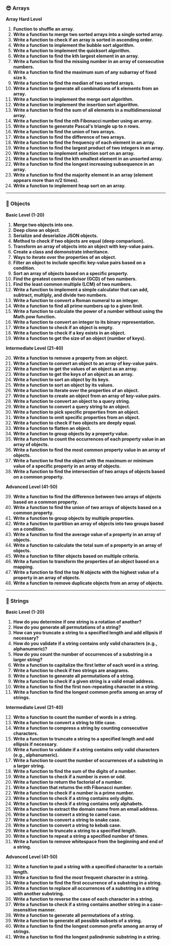 ### 😎 Arrays

**Array Hard Level**

1. **Function to shuffle an array.**
2. **Write a function to merge two sorted arrays into a single sorted array.**
3. **Write a function to check if an array is sorted in ascending order.**
4. **Write a function to implement the bubble sort algorithm.**
5. **Write a function to implement the quicksort algorithm.**
6. **Write a function to find the kth largest element in an array.**
7. **Write a function to find the missing number in an array of consecutive numbers.**
8. **Write a function to find the maximum sum of any subarray of fixed size k.**
9. **Write a function to find the median of two sorted arrays.**
10. **Write a function to generate all combinations of k elements from an array.**
11. **Write a function to implement the merge sort algorithm.**
12. **Write a function to implement the insertion sort algorithm.**
13. **Write a function to find the sum of all elements in a multidimensional array.**
14. **Write a function to find the nth Fibonacci number using an array.**
15. **Write a function to generate Pascal's triangle up to n rows.**
16. **Write a function to find the union of two arrays.**
17. **Write a function to find the difference of two arrays.**
18. **Write a function to find the frequency of each element in an array.**
19. **Write a function to find the largest product of two integers in an array.**
20. **Write a function to implement selection sort on an array.**
21. **Write a function to find the kth smallest element in an unsorted array.**
22. **Write a function to find the longest increasing subsequence in an array.**
23. **Write a function to find the majority element in an array (element appears more than n/2 times).**
24. **Write a function to implement heap sort on an array.**

---

### 🧩 Objects

**Basic Level (1-20)**

1. **Merge two objects into one.**
2. **Deep clone an object.**
3. **Serialize and deserialize JSON objects.**
4. **Method to check if two objects are equal (deep comparison).**
5. **Transform an array of objects into an object with key-value pairs.**
6. **Create a class and demonstrate inheritance.**
7. **Ways to iterate over the properties of an object.**
8. **Filter an object to include specific key-value pairs based on a condition.**
9. **Sort an array of objects based on a specific property.**
10. **Find the greatest common divisor (GCD) of two numbers.**
11. **Find the least common multiple (LCM) of two numbers.**
12. **Write a function to implement a simple calculator that can add, subtract, multiply, and divide two numbers.**
13. **Write a function to convert a Roman numeral to an integer.**
14. **Write a function to find all prime numbers up to a given limit.**
15. **Write a function to calculate the power of a number without using the Math.pow function.**
16. **Write a function to convert an integer to its binary representation.**
17. **Write a function to check if an object is empty.**
18. **Write a function to check if a key exists in an object.**
19. **Write a function to get the size of an object (number of keys).**

**Intermediate Level (21-40)**

20. **Write a function to remove a property from an object.**
21. **Write a function to convert an object to an array of key-value pairs.**
22. **Write a function to get the values of an object as an array.**
23. **Write a function to get the keys of an object as an array.**
24. **Write a function to sort an object by its keys.**
25. **Write a function to sort an object by its values.**
26. **Write a function to iterate over the properties of an object.**
27. **Write a function to create an object from an array of key-value pairs.**
28. **Write a function to convert an object to a query string.**
29. **Write a function to convert a query string to an object.**
30. **Write a function to pick specific properties from an object.**
31. **Write a function to omit specific properties from an object.**
32. **Write a function to check if two objects are deeply equal.**
33. **Write a function to flatten an object.**
34. **Write a function to group objects by a property value.**
35. **Write a function to count the occurrences of each property value in an array of objects.**
36. **Write a function to find the most common property value in an array of objects.**
37. **Write a function to find the object with the maximum or minimum value of a specific property in an array of objects.**
38. **Write a function to find the intersection of two arrays of objects based on a common property.**

**Advanced Level (41-50)**

39. **Write a function to find the difference between two arrays of objects based on a common property.**
40. **Write a function to find the union of two arrays of objects based on a common property.**
41. **Write a function to group objects by multiple properties.**
42. **Write a function to partition an array of objects into two groups based on a condition.**
43. **Write a function to find the average value of a property in an array of objects.**
44. **Write a function to calculate the total sum of a property in an array of objects.**
45. **Write a function to filter objects based on multiple criteria.**
46. **Write a function to transform the properties of an object based on a mapping.**
47. **Write a function to find the top N objects with the highest value of a property in an array of objects.**
48. **Write a function to remove duplicate objects from an array of objects.**

---

### 🧵 Strings

**Basic Level (1-20)**

1. **How do you determine if one string is a rotation of another?**
2. **How do you generate all permutations of a string?**
3. **How can you truncate a string to a specified length and add ellipsis if necessary?**
4. **How do you validate if a string contains only valid characters (e.g., alphanumeric)?**
5. **How do you count the number of occurrences of a substring in a larger string?**
6. **Write a function to capitalize the first letter of each word in a string.**
7. **Write a function to check if two strings are anagrams.**
8. **Write a function to generate all permutations of a string.**
9. **Write a function to check if a given string is a valid email address.**
10. **Write a function to find the first non-repeating character in a string.**
11. **Write a function to find the longest common prefix among an array of strings.**

**Intermediate Level (21-40)**

12. **Write a function to count the number of words in a string.**
13. **Write a function to convert a string to title case.**
14. **Write a function to compress a string by counting consecutive characters.**
15. **Write a function to truncate a string to a specified length and add ellipsis if necessary.**
16. **Write a function to validate if a string contains only valid characters (e.g., alphanumeric).**
17. **Write a function to count the number of occurrences of a substring in a larger string.**
18. **Write a function to find the sum of the digits of a number.**
19. **Write a function to check if a number is even or odd.**
20. **Write a function to return the factorial of a number.**
21. **Write a function that returns the nth Fibonacci number.**
22. **Write a function to check if a number is a prime number.**
23. **Write a function to check if a string contains only digits.**
24. **Write a function to check if a string contains only alphabets.**
25. **Write a function to extract the domain name from an email address.**
26. **Write a function to convert a string to camel case.**
27. **Write a function to convert a string to snake case.**
28. **Write a function to convert a string to kebab case.**
29. **Write a function to truncate a string to a specified length.**
30. **Write a function to repeat a string a specified number of times.**
31. **Write a function to remove whitespace from the beginning and end of a string.**

**Advanced Level (41-50)**

32. **Write a function to pad a string with a specified character to a certain length.**
33. **Write a function to find the most frequent character in a string.**
34. **Write a function to find the first occurrence of a substring in a string.**
35. **Write a function to replace all occurrences of a substring in a string with another substring.**
36. **Write a function to reverse the case of each character in a string.**
37. **Write a function to check if a string contains another string in a case-insensitive manner.**
38. **Write a function to generate all permutations of a string.**
39. **Write a function to generate all possible subsets of a string.**
40. **Write a function to find the longest common prefix among an array of strings.**
41. **Write a function to find the longest palindromic substring in a string.**
